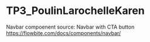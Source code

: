 # TP3_PoulinLarochelleKaren


Navbar compoenent source: Navbar with CTA button
https://flowbite.com/docs/components/navbar/

